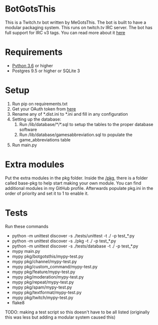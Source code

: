 # BotGotsThis

This is a Twitch.tv bot written by MeGotsThis. The bot is built to have a modular packaging system. This runs on twitch.tv IRC server. The bot has full support for IRC v3 tags. You can read more about it [here](https://dev.twitch.tv/docs/irc)

# Requirements

- [Python 3.6](https://www.python.org/) or higher
- Postgres 9.5 or higher or SQLite 3

# Setup

1. Run pip on requirements.txt
2. Get your OAuth token from [here](https://twitchapps.com/tmi/)
3. Rename any of *.dist.ini to *.ini and fill in any configuration
4. Setting up the database:
    1. Run /lib/database/\*/*.sql to setup the tables to the proper database software
    2. Run /lib/database/gamesabbreviation.sql to populate the game_abbreviations table
5. Run main.py

# Extra modules

Put the extra modules in the pkg folder. Inside the [/pkg](/pkg), there is a folder called base-pkg to help start making your own module. You can find additional modules in my GitHub profile. Afterwards populate pkg.ini in the order of priority and set it to 1 to enable it.

# Tests

Run these commands
- python -m unittest discover -s ./tests/unittest -t ./ -p test_*.py
- python -m unittest discover -s ./pkg -t ./ -p test_*.py
- python -m unittest discover -s ./tests/database -t ./ -p test_*.py
- mypy main.py
- mypy pkg/botgotsthis/mypy-test.py
- mypy pkg/channel/mypy-test.py
- mypy pkg/custom_command/mypy-test.py
- mypy pkg/feature/mypy-test.py
- mypy pkg/moderation/mypy-test.py
- mypy pkg/repeat/mypy-test.py
- mypy pkg/spam/mypy-test.py
- mypy pkg/textformat/mypy-test.py
- mypy pkg/twitch/mypy-test.py
- flake8
  
TODO: making a test script so this doesn't have to be all listed (originally this was less but adding a modular system caused this)
